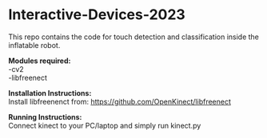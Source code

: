 # Interactive-Devices-2023
This repo contains the code for touch detection and classification inside the inflatable robot.

**Modules required:**  
-cv2  
-libfreenect

**Installation Instructions:**    
Install libfreenenct from: https://github.com/OpenKinect/libfreenect

**Running Instructions:**  
Connect kinect to your PC/laptop and simply run kinect.py
